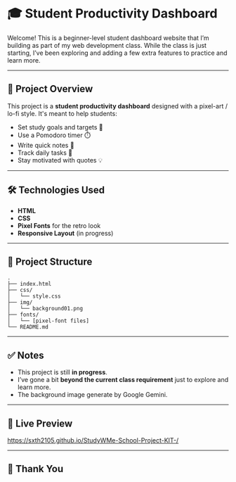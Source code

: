 
# 🎓 Student Productivity Dashboard

Welcome! This is a beginner-level student dashboard website that I’m building as part of my web development class. While the class is just starting, I’ve been exploring and adding a few extra features to practice and learn more.

---

## 📌 Project Overview

This project is a **student productivity dashboard** designed with a pixel-art / lo-fi style. It's meant to help students:

- Set study goals and targets 🎯
- Use a Pomodoro timer ⏱️
- Write quick notes 📝
- Track daily tasks 🧾
- Stay motivated with quotes 💡

---

## 🛠️ Technologies Used

- **HTML**
- **CSS**
- **Pixel Fonts** for the retro look
- **Responsive Layout** (in progress)

---

## 📁 Project Structure

```
.
├── index.html
├── css/
│   └── style.css
├── img/
│   └── background01.png
├── fonts/
│   └── [pixel-font files]
└── README.md
```

---


## ✅ Notes

- This project is still **in progress**.
- I’ve gone a bit **beyond the current class requirement** just to explore and learn more.
- The background image generate by Google Gemini.

---

## 📌 Live Preview

https://sxth2105.github.io/StudyWMe-School-Project-KIT-/

---

## 🙏 Thank You

